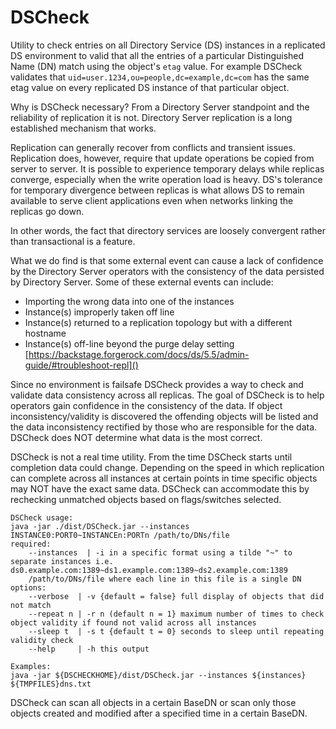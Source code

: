 # DSCheck
Utility to check entries on all Directory Service (DS) instances in a replicated DS environment to valid that all the entries of a particular Distinguished Name (DN) match using the object's `etag` value. For example DSCheck validates that `uid=user.1234,ou=people,dc=example,dc=com` has the same etag value on every replicated DS instance of that particular object.

Why is DSCheck necessary? From a Directory Server standpoint and the reliability of replication it is not. Directory Server replication is a long established mechanism that works.

Replication can generally recover from conflicts and transient issues. Replication does, however, require that update operations be copied from server to server. It is possible to experience temporary delays while replicas converge, especially when the write operation load is heavy. DS's tolerance for temporary divergence between replicas is what allows DS to remain available to serve client applications even when networks linking the replicas go down.

In other words, the fact that directory services are loosely convergent rather than transactional is a feature.

What we do find is that some external event can cause a lack of confidence by the Directory Server operators with the consistency of the data persisted by Directory Server. Some of these external events can include:

* Importing the wrong data into one of the instances
* Instance(s) improperly taken off line
* Instance(s) returned to a replication topology but with a different hostname
* Instance(s) off-line beyond the purge delay setting [https://backstage.forgerock.com/docs/ds/5.5/admin-guide/#troubleshoot-repl]()

Since no environment is failsafe DSCheck provides a way to check and validate data consistency across all replicas. The goal of DSCheck is to help operators gain confidence in the consistency of the data. If object inconsistency/validity is discovered the offending objects will be listed and the data inconsistency rectified by those who are responsible for the data. DSCheck does NOT determine what data is the most correct.

DSCheck is not a real time utility. From the time DSCheck starts until completion data could change. Depending on the speed in which replication can complete across all instances at certain points in time specific objects may NOT have the exact same data. DSCheck can accommodate this by rechecking unmatched objects based on flags/switches selected.
```
DSCheck usage:
java -jar ./dist/DSCheck.jar --instances INSTANCE0:PORT0~INSTANCEn:PORTn /path/to/DNs/file
required:
	--instances  | -i in a specific format using a tilde "~" to separate instances i.e. ds0.example.com:1389~ds1.example.com:1389~ds2.example.com:1389
	/path/to/DNs/file where each line in this file is a single DN
options:
	--verbose  | -v {default = false} full display of objects that did not match
	--repeat n | -r n (default n = 1} maximum number of times to check object validity if found not valid across all instances
	--sleep t  | -s t {default t = 0} seconds to sleep until repeating validity check
	--help     | -h this output

Examples:
java -jar ${DSCHECKHOME}/dist/DSCheck.jar --instances ${instances} ${TMPFILES}dns.txt
```
DSCheck can scan all objects in a certain BaseDN or scan only those objects created and modified after a specified time in a certain BaseDN.
